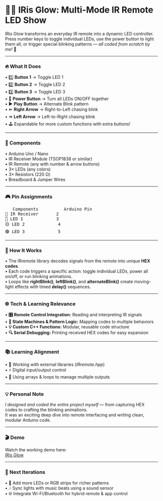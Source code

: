 # 🌈📡 IRis Glow: Multi-Mode IR Remote LED Show

IRis Glow transforms an everyday IR remote into a dynamic LED controller.<br>
Press number keys to toggle individual LEDs, use the power button to light them all, or trigger special blinking patterns — _all coded from scratch by me!_ 💪
________________________________________
### 🔥 What It Does

•	1️⃣ **Button 1** → Toggle LED 1<br>
•	2️⃣ **Button 2** → Toggle LED 2<br>
•	3️⃣ **Button 3** → Toggle LED 3<br>
•	🔘 **Power Button** → Turn all LEDs ON/OFF together<br>
•	▶️ **Play Button** → Alternate Blink pattern<br>
•	⏩ **Right Arrow** → Right-to-Left chasing blink<br>
•	⏪ **Left Arrow** → Left-to-Right chasing blink<br>
•	🕹️ Expandable for more custom functions with extra buttons!<br>
________________________________________
### 🧰 Components

•	Arduino Uno / Nano<br>
•	IR Receiver Module (TSOP1838 or similar)<br>
•	IR Remote (any with number & arrow buttons)<br>
•	3× LEDs (any colors)<br>
•	3× Resistors (220 Ω)<br>
•	Breadboard & Jumper Wires<br>
________________________________________
### 🎮 Pin Assignments
<pre>
   Components          Arduino Pin
📡 IR Receiver       2     	
🔴 LED 1             3             
🟡 LED 2             4	           
🟢 LED 3             5	           
</pre>
________________________________________
### 🧠 How It Works

•	The IRremote library decodes signals from the remote into unique **HEX codes**.<br>
•	Each code triggers a specific action: toggle individual LEDs, power all on/off, or run blinking animations.<br>
•	Loops like **rightBlink()**, **leftBlink()**, and **alternateBlink()** create moving-light effects with timed **delay()** sequences.<br>
________________________________________
### 🌐 Tech & Learning Relevance

•	**🎛️ Remote Control Integration:**  Reading and interpreting IR signals<br>
•	**🧩 State Machines & Pattern Logic:**  Mapping codes to multiple behaviors<br>
•	**💡 Custom C++ Functions:**  Modular, reusable code structure<br>
•	**🔍 Serial Debugging:**  Printing received HEX codes for easy expansion<br>
________________________________________
### 📚 Learning Alignment

•	📘 Working with external libraries (_IRremote.hpp_)<br>
•	⚡ Digital input/output control<br>
•	🔄 Using arrays & loops to manage multiple outputs<br>
________________________________________
### 💡 Personal Note

_I designed and coded the entire project myself_ — from capturing HEX codes to crafting the blinking animations.<br>
It was an exciting deep dive into remote interfacing and writing clean, modular Arduino code.<br>
________________________________________
### 🎬 Demo

Watch the working demo here:<br>
<a href = "https://drive.google.com/file/d/141xf-gQXNV9LvTlSb959_BJH-enMt4HP/view?usp=drivesdk">IRis Glow</a>
________________________________________
### 🚀 Next Iterations

•	🔧 Add more LEDs or RGB strips for richer patterns<br>
•	🎶 Sync lights with music beats using a sound sensor<br>
•	🌐 Integrate Wi-Fi/Bluetooth for hybrid remote & app control<br>
